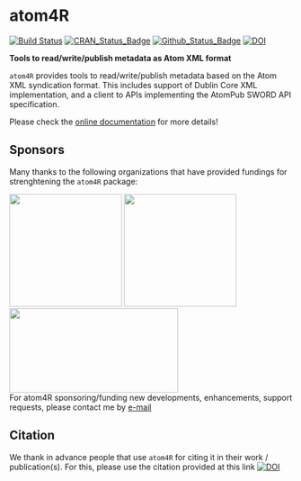 # atom4R


[![Build Status](https://github.com/eblondel/atom4R/actions/workflows/r-cmd-check.yml/badge.svg?branch=master)](https://github.com/eblondel/atom4R/actions/workflows/r-cmd-check.yml)
[![CRAN_Status_Badge](http://www.r-pkg.org/badges/version/atom4R)](https://cran.r-project.org/package=atom4R)
[![Github_Status_Badge](https://img.shields.io/badge/Github-0.1--2-blue.svg)](https://github.com/eblondel/atom4R)
[![DOI](https://zenodo.org/badge/DOI/10.5281/zenodo.3970169.svg)](https://doi.org/10.5281/zenodo.3970169)

**Tools to read/write/publish metadata as Atom XML format**

``atom4R`` provides tools to read/write/publish metadata based on the Atom XML syndication format. This includes support of Dublin Core XML implementation, and a client to APIs implementing the AtomPub SWORD API specification.

Please check the [online documentation](https://github.com/eblondel/atom4R/wiki) for more details!

## Sponsors

Many thanks to the following organizations that have provided fundings for strenghtening the ``atom4R`` package:

<div style="float:left;"><a href="https://www.inrae.fr"><img height=200 width=200 src="https://www.inrae.fr/themes/custom/inrae_socle/logo.svg"></a> <a href="http://www.cnrs.fr"><img src="http://www.cnrs.fr/themes/custom/cnrs/logo.svg" height=200 width=200/></a><a href="https://inee.cnrs.fr/fr/zones-ateliers"><img src="https://inee.cnrs.fr/sites/institut_inee/files/inline-images/logo-za_0_0.jpg" height=150 width=300/></a></div>

For atom4R sponsoring/funding new developments, enhancements, support requests, please contact me by [e-mail](mailto:emmanuel.blondel1@gmail.com)

## Citation

We thank in advance people that use ``atom4R`` for citing it in their work / publication(s). For this, please use the citation provided at this link [![DOI](https://zenodo.org/badge/DOI/10.5281/zenodo.3970169.svg)](https://doi.org/10.5281/zenodo.3970169)

